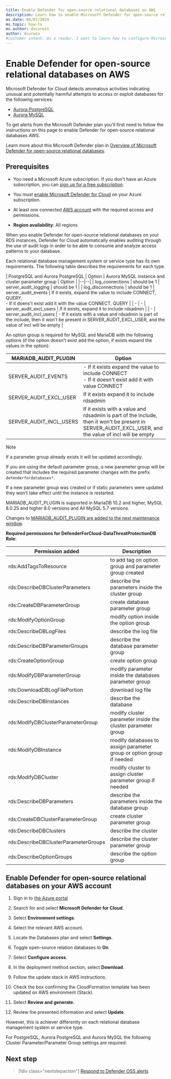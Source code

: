 ```yaml
---
title: Enable Defender for open-source relational databases on AWS
description: Learn how to enable Microsoft Defender for open-source relational databases to detect potential security threats on AWS environments.
ms.date: 04/07/2024
ms.topic: how-to
ms.author: dacurwin
author: dcurwin
#customer intent: As a reader, I want to learn how to configure Microsoft Defender for open-source relational databases to enhance the security of my AWS databases.
---
```


# Enable Defender for open-source relational databases on AWS

Microsoft Defender for Cloud detects anomalous activities indicating unusual and potentially harmful attempts to access or exploit databases for the following services:

- [Aurora PostgreSQL](https://docs.aws.amazon.com/AmazonRDS/latest/AuroraUserGuide/Aurora.AuroraPostgreSQL.html)
- [Aurora MySQL](https://docs.aws.amazon.com/AmazonRDS/latest/AuroraUserGuide/Aurora.AuroraMySQL.html)

To get alerts from the Microsoft Defender plan you'll first need to follow the instructions on this page to enable Defender for open-source relational databases AWS.

Learn more about this Microsoft Defender plan in [Overview of Microsoft Defender for open-source relational databases](defender-for-databases-introduction.md).

## Prerequisites

- You need a Microsoft Azure subscription. If you don't have an Azure subscription, you can [sign up for a free subscription](https://azure.microsoft.com/pricing/free-trial/).

- You must [enable Microsoft Defender for Cloud](get-started.md#enable-defender-for-cloud-on-your-azure-subscription) on your Azure subscription.

- At least one connected [AWS account](quickstart-onboard-aws.md) with the required access and permissions.

- **Region availability**: All regions

When you enable Defender for open-source relational databases on your RDS instances, Defender for Cloud automatically enables auditing through the use of audit logs in order to be able to consume and analyze access patterns to your database.

Each relational database management system or service type has its own requirements. The following table describes the requirements for each type.

| PostgreSQL and Aurora PostgreSQL | Option | Aurora MySQL instance and cluster parameter group | Option |
|--|--|
| log_connections | should be 1 | server_audit_logging | should be 1 | 
| log_disconnections | should be 1 |  server_audit_events | If it exists, expand the value to include CONNECT, QUERY, <br> - If it doens't exist add it with the value CONNECT, QUERY |
| - | - | server_audit_excl_users | If it exists, expand it to include rdsadmin |
| - | server_audit_incl_users | - If it exists with a value and rdsadmin is part of the include, then it won't be present in SERVER_AUDIT_EXCL_USER, and the value of incl will be empty |

An option group is required for MySQL and MariaDB with the following options (if the option doesn’t exist add the option, if exists expand the values in the option):

| MARIADB_AUDIT_PLUGIN | Option |
|--|--|
| SERVER_AUDIT_EVENTS | - If it exists expand the value to include CONNECT <br> - If it doesn't exist add it with value CONNECT |
| SERVER_AUDIT_EXCL_USER | If it exists expand it to include rdsadmin |
| SERVER_AUDIT_INCL_USERS | If it exists with a value and rdsadmin is part of the include, then it won't be present in SERVER_AUDIT_EXCL_USER, and the value of incl will be empty |

> [!NOTE]
>
> If a parameter group already exists it will be updated accordingly.
>
> If you are using the default parameter group, a new parameter group will be created that includes the required parameter changes with the prefix `defenderfordatabases*`.
>
> If a new parameter group was created or if static parameters were updated they won't take effect until the instance is restarted.
>
> MARIADB_AUDIT_PLUGIN is supported in MariaDB 10.2 and higher, MySQL 8.0.25 and higher 8.0 versions and All MySQL 5.7 versions.
>
> Changes to [MARIADB_AUDIT_PLUGIN are added to the next maintenance window](https://docs.aws.amazon.com/AmazonRDS/latest/UserGuide/Appendix.MySQL.Options.AuditPlugin.html#Appendix.MySQL.Options.AuditPlugin.Add).

**Required permissions for DefenderForCloud-DataThreatProtectionDB Role**:

| Permission added | Description |
|--|--|
| rds:AddTagsToResource | to add tag on option group and parameter group created |
| rds:DescribeDBClusterParameters | describe the parameters inside the cluster group |
| rds:CreateDBParameterGroup | create database parameter group |
| rds:ModifyOptionGroup | modify option inside the option group |
| rds:DescribeDBLogFiles | describe the log file |
| rds:DescribeDBParameterGroups | describe the database parameter group |
| rds:CreateOptionGroup | create option group |
| rds:ModifyDBParameterGroup | modify parameter inside the databases parameter group |
| rds:DownloadDBLogFilePortion | download log file |
| rds:DescribeDBInstances | describe the database |
| rds:ModifyDBClusterParameterGroup | modify cluster parameter inside the cluster parameter group |
| rds:ModifyDBInstance | modify databases to assign parameter group or option group if needed |
| rds:ModifyDBCluster | modify cluster to assign cluster parameter group if needed |
| rds:DescribeDBParameters | describe the parameters inside the database group |
| rds:CreateDBClusterParameterGroup | create cluster parameter group |
| rds:DescribeDBClusters | describe the cluster |
| rds:DescribeDBClusterParameterGroups | describe the cluster parameter group |
| rds:DescribeOptionGroups | describe the option group |

## Enable Defender for open-source relational databases on your AWS account

1. Sign in to [the Azure portal](https://portal.azure.com)

1. Search for and select **Microsoft Defender for Cloud**.

1. Select **Environment settings**.

1. Select the relevant AWS account.

1. Locate the Databases plan and select **Settings**.

1. Toggle open-source relation databases to **On**

1. Select **Configure access**.

1. In the deployment method section, select **Download**.

1. Follow the update stack in AWS instructions.

1. Check the box confirming the CloudFormation template has been updated on AWS environment (Stack).

1. Select **Review and generate**.

1. Review the presented information and select **Update**.



However, this is achiever differently on each relational database management system or service type.

For PostgreSQL, Aurora PostgreSQL and Aurora MySQL the following Cluster Parameter/Parameter Group settings are required:

## Next step

> [!div class="nextstepaction"]
> [Respond to Defender OSS alerts](defender-for-databases-usage.md)
